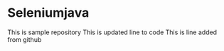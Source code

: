# Seleniumjava
This is sample repository
This is updated line to code
This is line added from github
